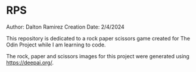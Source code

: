# RPS
Author: Dalton Ramirez
Creation Date: 2/4/2024

This repository is dedicated to a rock paper scissors game created for The Odin Project while I am learning to code.

The rock, paper and scissors images for this project were generated using https://deepai.org/.